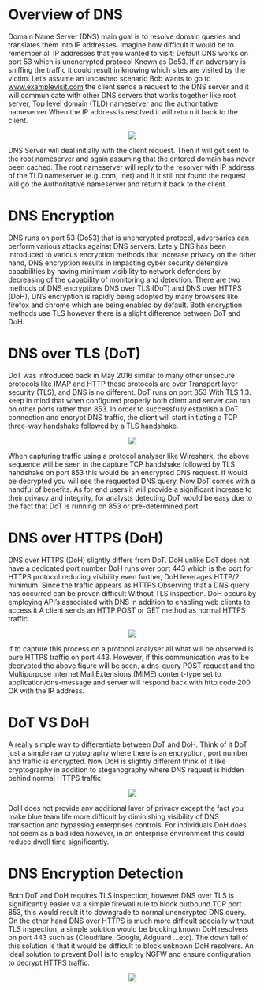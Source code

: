 # Overview of DNS
Domain Name Server (DNS) main goal is to resolve domain queries and translates them into IP addresses. Imagine how difficult it would be to remember all IP addresses that you wanted to visit; Default DNS works on port 53 which is unencrypted protocol Known as Do53. If an adversary is sniffing the traffic it could result in knowing which sites are visited by the victim. 
Let’s assume an uncashed scenario Bob wants to go to www.examplevisit.com the client sends a request to the DNS server and it will communicate with other DNS servers that works together like root server, Top level domain (TLD) nameserver and the authoritative nameserver When the IP address is resolved it will return it back to the client.

  
<p align="center">
<img src="https://user-images.githubusercontent.com/78951224/156123662-c4492676-f00f-4585-a993-152c81019a6b.png")

</p>
  
 DNS Server will deal initially with the client request. Then it will get sent to the root nameserver and again assuming that the entered domain has never been cached. The root nameserver will reply to the resolver with IP address of the TLD nameserver (e.g .com, .net) and if it still not found the request will go the Authoritative nameserver and return it back to the client.
  
 # DNS Encryption 
  
  DNS runs on port 53 (Do53) that is unencrypted protocol, adversaries can perform various attacks against DNS servers. Lately DNS has been introduced to various encryption methods that increase privacy on the other hand, DNS encryption results in impacting cyber security defensive capabilities by having minimum visibility to network defenders by decreasing of the capability of monitoring and detection. There are two methods of DNS encryptions DNS over TLS (DoT) and DNS over HTTPS (DoH), DNS encryption is rapidly being adopted by many browsers like firefox and chrome which are being enabled by default. Both encryption methods use TLS however there is a slight difference between DoT and DoH.
  
 # DNS over TLS (DoT)
  DoT was introduced back in May 2016 similar to many other unsecure protocols like IMAP and HTTP these protocols are over Transport layer security (TLS), and DNS is no different. DoT runs on port 853 With TLS 1.3. keep in mind that when configured properly both client and server can run on other ports rather than 853. In order to successfully establish a DoT connection and encrypt DNS traffic, the client will start initiating a TCP three-way handshake followed by a TLS handshake. 
  
  <p align="center">
<img src="https://user-images.githubusercontent.com/78951224/156123935-6e545385-14b5-4ee2-bb2e-4c1512f60080.png")

</p>
    
 When capturing traffic using a protocol analyser like Wireshark. the above sequence will be seen in the capture TCP handshake followed by TLS handshake on port 853 this would be an encrypted DNS request. If would be decrypted you will see the requested DNS query. Now DoT comes with a handful of benefits. As for end users it will provide a significant increase to their privacy and integrity, for analysts detecting DoT would be easy due to the fact that DoT is running on 853 or pre-determined port.
      
    
# DNS over HTTPS (DoH)
  DNS over HTTPS (DoH) slightly differs from DoT. DoH unlike DoT does not have a dedicated port number DoH runs over port 443 which is the port for HTTPS protocol reducing visibility even further, DoH leverages HTTP/2 minimum. Since the traffic appears as HTTPS Observing that a DNS query has occurred can be proven difficult Without TLS inspection. DoH occurs by employing API’s associated with DNS in addition to enabling web clients to access it A client sends an HTTP POST or GET method as normal HTTPS traffic.   
  
  <p align="center">
<img src="https://user-images.githubusercontent.com/78951224/156123419-8881e58d-5280-48e3-9a8c-c0ef24578c7b.png")

</p>
   
If to capture this process on a protocol analyser all what will be observed is pure HTTPS traffic on port 443. However, if this communication was to be decrypted the above figure will be seen, a dns-query POST request  and the Multipurpose Internet Mail Extensions (MIME) content-type set to application/dns-message and server will respond back with http code 200 OK with the IP address. 
    
# DoT VS DoH

  A really simple way to differentiate between DoT and DoH. Think of it DoT just a simple raw cryptography where there is an encryption, port number and traffic is encrypted. Now DoH is slightly different think of it like cryptography in addition to steganography where DNS request is hidden behind normal HTTPS traffic. 

<p align="center">
<img src="https://user-images.githubusercontent.com/78951224/156122583-3c0c8712-1e05-4026-9fbe-5e4a7d5e1a5b.png")

</p>
  
DoH does not provide any additional layer of privacy except the fact you make blue team life more difficult by diminishing visibility of DNS transaction and bypassing enterprises controls. For individuals DoH does not seem as a bad idea however, in an enterprise environment this could reduce dwell time significantly.
  
# DNS Encryption Detection 
 Both DoT and DoH requires TLS inspection, however DNS over TLS is significantly easier via a simple firewall rule to block outbound TCP port 853, this would result it to downgrade to normal unencrypted DNS query. On the other hand DNS over HTTPS is much more difficult specially without TLS inspection, a simple solution would be blocking known DoH resolvers on port 443 such as (Cloudflare, Google, Adguard …etc). The down fall of this solution is that it would be difficult to block unknown DoH resolvers. An ideal solution to prevent DoH is to employ NGFW and ensure configuration to decrypt HTTPS traffic.
  
  <p align="center">
<img src="https://user-images.githubusercontent.com/78951224/156122759-fbb5f35d-c597-478e-b7a6-80b4605be99b.png")

</p>
